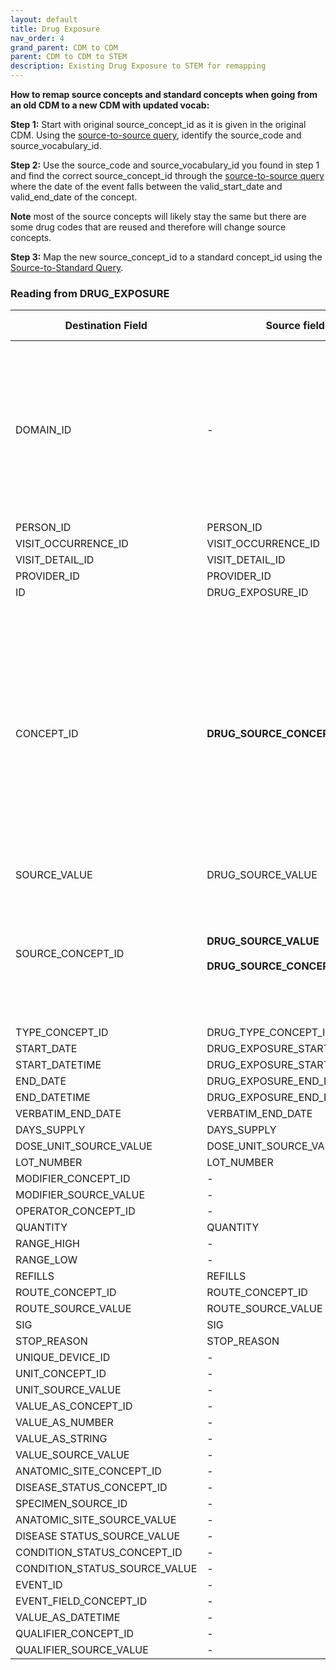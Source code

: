 ```yaml
---
layout: default
title: Drug Exposure
nav_order: 4
grand_parent: CDM to CDM
parent: CDM to CDM to STEM
description: Existing Drug Exposure to STEM for remapping
---
```


**How to remap source concepts and standard concepts when going from an old CDM to a new CDM with updated vocab:**

**Step 1:** Start with original source_concept_id as it is given in the original CDM. Using the [source-to-source query](https://ohdsi.github.io/CommonDataModel/sqlScripts.html#Source_to_Source), identify the source_code and source_vocabulary_id.

**Step 2:** Use the source_code and source_vocabulary_id you found in step 1 and find the correct source_concept_id through the [source-to-source query](https://ohdsi.github.io/CommonDataModel/sqlScripts.html#Source_to_Source) where the date of the event falls between the valid_start_date and valid_end_date of the concept. 

**Note** most of the source concepts will likely stay the same but there are some drug codes that are reused and therefore will change source concepts.

**Step 3:** Map the new source_concept_id to a standard concept_id using the [Source-to-Standard Query](https://ohdsi.github.io/CommonDataModel/sqlScripts.html).


### Reading from **DRUG_EXPOSURE**

| Destination Field | Source field | Logic | Comment field |
| --- | --- | --- | --- |
| DOMAIN_ID | - | - | This should be the domain_id of the standard concept in the CONCEPT_ID field. If a code is mapped to CONCEPT_ID 0, put the domain_id as Observation |
| PERSON_ID | PERSON_ID | - | - |
| VISIT_OCCURRENCE_ID | VISIT_OCCURRENCE_ID  | - | - |
| VISIT_DETAIL_ID | VISIT_DETAIL_ID  | - | - |
| PROVIDER_ID | PROVIDER_ID  | - | -|
| ID | DRUG_EXPOSURE_ID |  | - |
| CONCEPT_ID | **DRUG_SOURCE_CONCEPT_ID** | Use the [Source-to-Standard Query](https://ohdsi.github.io/CommonDataModel/sqlScripts.html).<br><br> Lookup the target concept that the source concept maps to. If there are multiple target concepts, create multiple records.  | 	  |
| SOURCE_VALUE | DRUG_SOURCE_VALUE | - | - |
| SOURCE_CONCEPT_ID | **DRUG_SOURCE_VALUE** <br><br> **DRUG_SOURCE_CONCEPT_ID**| See the logic above for assigning the correct source concept and standard concept | - |
| TYPE_CONCEPT_ID | DRUG_TYPE_CONCEPT_ID | - | - |
| START_DATE | DRUG_EXPOSURE_START_DATE | - | - |
| START_DATETIME | DRUG_EXPOSURE_START_DATETIME | - | - |
| END_DATE | DRUG_EXPOSURE_END_DATE | - | - |
| END_DATETIME | DRUG_EXPOSURE_END_DATETIME | - | - |
| VERBATIM_END_DATE | VERBATIM_END_DATE | - | - |
| DAYS_SUPPLY | DAYS_SUPPLY | - | - |
| DOSE_UNIT_SOURCE_VALUE | DOSE_UNIT_SOURCE_VALUE | - | - |
| LOT_NUMBER | LOT_NUMBER | - | - |
| MODIFIER_CONCEPT_ID | - | - | - |
| MODIFIER_SOURCE_VALUE | - | - | - |
| OPERATOR_CONCEPT_ID | - | - | - |
| QUANTITY | QUANTITY | - | - |
| RANGE_HIGH | - | - | - |
| RANGE_LOW | - | - | - |
| REFILLS | REFILLS | - | - |
| ROUTE_CONCEPT_ID | ROUTE_CONCEPT_ID | - | - |
| ROUTE_SOURCE_VALUE | ROUTE_SOURCE_VALUE | - | - |
| SIG | SIG | - | - |
| STOP_REASON | STOP_REASON | - | - |
| UNIQUE_DEVICE_ID | - | - | - |
| UNIT_CONCEPT_ID | - | - | - |
| UNIT_SOURCE_VALUE | - | - | - |
| VALUE_AS_CONCEPT_ID | - | - | - |
| VALUE_AS_NUMBER | - | - | - |
| VALUE_AS_STRING | - | - | - |
| VALUE_SOURCE_VALUE | - | - | - |
| ANATOMIC_SITE_CONCEPT_ID | - | - | - |
| DISEASE_STATUS_CONCEPT_ID | - | - | - |
| SPECIMEN_SOURCE_ID | - | - | - |
| ANATOMIC_SITE_SOURCE_VALUE | - | - | - |
| DISEASE STATUS_SOURCE_VALUE | - | - | - |
| CONDITION_STATUS_CONCEPT_ID | - | - | - | 
| CONDITION_STATUS_SOURCE_VALUE | - | - | - |
| EVENT_ID | - | - | - |
| EVENT_FIELD_CONCEPT_ID | - | - | - |
| VALUE_AS_DATETIME | - | - | - |
| QUALIFIER_CONCEPT_ID | - | - | - |
| QUALIFIER_SOURCE_VALUE | - | - | - |